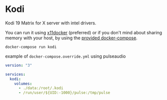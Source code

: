 # Kodi 

Kodi 19 Matrix for X server with intel drivers.

You can run it using [x11docker](https://github.com/mviereck/x11docker) (preferred)
or if you don't mind about sharing memory with your host, by using the 
[provided docker-compose](https://github.com/benoitvidis/docker-kodi/blob/main/docker-compose.yml).

```
docker-compose run kodi
```

example of `docker-compose.override.yml` using pulseaudio

```yaml
version: "3"

services:
  kodi:
    volumes:
      - ./data:/root/.kodi
      - /run/user/${UID:-1000}/pulse:/tmp/pulse    
```
